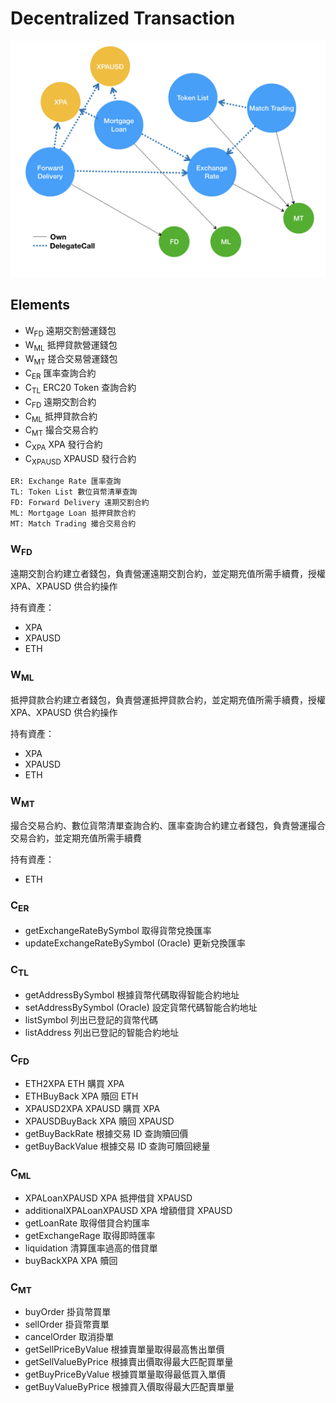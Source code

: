 # Decentralized Transaction
![Decentralized Transaction](https://github.com/Luphia/Flip/blob/master/images/DecentralizedTransaction.jpg)

## Elements
- W<sub>FD</sub> 遠期交割營運錢包
- W<sub>ML</sub> 抵押貸款營運錢包
- W<sub>MT</sub> 搓合交易營運錢包
- C<sub>ER</sub> 匯率查詢合約
- C<sub>TL</sub> ERC20 Token 查詢合約
- C<sub>FD</sub> 遠期交割合約
- C<sub>ML</sub> 抵押貸款合約
- C<sub>MT</sub> 撮合交易合約
- C<sub>XPA</sub> XPA 發行合約
- C<sub>XPAUSD</sub> XPAUSD 發行合約
```
ER: Exchange Rate 匯率查詢
TL: Token List 數位貨幣清單查詢
FD: Forward Delivery 遠期交割合約
ML: Mortgage Loan 抵押貸款合約
MT: Match Trading 撮合交易合約
```

### W<sub>FD</sub>
遠期交割合約建立者錢包，負責營運遠期交割合約，並定期充值所需手續費，授權 XPA、XPAUSD 供合約操作

持有資產：
- XPA
- XPAUSD
- ETH

### W<sub>ML</sub>
抵押貸款合約建立者錢包，負責營運抵押貸款合約，並定期充值所需手續費，授權 XPA、XPAUSD 供合約操作

持有資產：
- XPA
- XPAUSD
- ETH

### W<sub>MT</sub>
撮合交易合約、數位貨幣清單查詢合約、匯率查詢合約建立者錢包，負責營運撮合交易合約，並定期充值所需手續費

持有資產：
- ETH

### C<sub>ER</sub>
- getExchangeRateBySymbol 取得貨幣兌換匯率
- updateExchangeRateBySymbol (Oracle) 更新兌換匯率

### C<sub>TL</sub>
- getAddressBySymbol 根據貨幣代碼取得智能合約地址
- setAddressBySymbol (Oracle) 設定貨幣代碼智能合約地址
- listSymbol 列出已登記的貨幣代碼
- listAddress 列出已登記的智能合約地址

### C<sub>FD</sub>
- ETH2XPA ETH 購買 XPA
- ETHBuyBack XPA 贖回 ETH
- XPAUSD2XPA XPAUSD 購買 XPA
- XPAUSDBuyBack XPA 贖回 XPAUSD
- getBuyBackRate 根據交易 ID 查詢贖回價
- getBuyBackValue 根據交易 ID 查詢可贖回總量

### C<sub>ML</sub>
- XPALoanXPAUSD XPA 抵押借貸 XPAUSD
- additionalXPALoanXPAUSD XPA 增額借貸 XPAUSD
- getLoanRate 取得借貸合約匯率
- getExchangeRage 取得即時匯率
- liquidation 清算匯率過高的借貸單
- buyBackXPA XPA 贖回

### C<sub>MT</sub>
- buyOrder 掛貨幣買單
- sellOrder 掛貨幣賣單
- cancelOrder 取消掛單
- getSellPriceByValue 根據賣單量取得最高售出單價
- getSellValueByPrice 根據賣出價取得最大匹配買單量
- getBuyPriceByValue 根據買單量取得最低買入單價
- getBuyValueByPrice 根據買入價取得最大匹配賣單量
